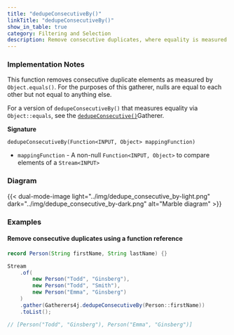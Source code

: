 ```yaml
---
title: "dedupeConsecutiveBy()"
linkTitle: "dedupeConsecutiveBy()"
show_in_table: true
category: Filtering and Selection
description: Remove consecutive duplicates, where equality is measured by a given function
---
```


### Implementation Notes

This function removes consecutive duplicate elements as measured by `Object.equals()`. For the purposes of this gatherer,
nulls are equal to each other but not equal to anything else.

For a version of `dedupeConsecutiveBy()` that measures equality via `Object::equals`, see the [`dedupeConsecutive()`](/gatherers/filtering-and-selection/dedupeconsecutive/)Gatherer.


**Signature**

`dedupeConsecutiveBy(Function<INPUT, Object> mappingFunction)`

* `mappingFunction` - A non-null `Function<INPUT, Object>` to compare elements of a `Stream<INPUT>`

### Diagram

{{< dual-mode-image light="../img/dedupe_consecutive_by-light.png" dark="../img/dedupe_consecutive_by-dark.png" alt="Marble diagram" >}}


### Examples

#### Remove consecutive duplicates using a function reference

```java
record Person(String firstName, String lastName) {}

Stream
    .of(
        new Person("Todd", "Ginsberg"),
        new Person("Todd", "Smith"),
        new Person("Emma", "Ginsberg")
    )
    .gather(Gatherers4j.dedupeConsecutiveBy(Person::firstName))
    .toList();

// [Person("Todd", "Ginsberg"), Person("Emma", "Ginsberg")]
```
